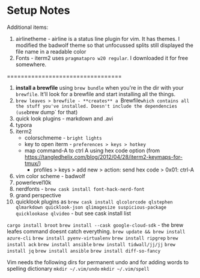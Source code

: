 # Setup Notes

Additional items:

1. airlinetheme - airline is a status line plugin for vim. It has themes. I modified the badwolf theme so that unfocussed splits still displayed the file name in a readable color
2. Fonts - iterm2 uses `pragmatapro w20 regular`. I downloaded it for free somewhere.

=================================



1. **install a brewfile** using `brew bundle` when you're in the dir with your `brewfile`. It'll look for a brewfile and start installing all the things.
2. `brew leaves > brewfile - **creates** a `Brewfile` which contains all the stuff you've installed. Doesn't include the dependencies (use `brew dump` for that)
3. quick look plugins - markdown and .avi
4. typora
5. iterm2
    - colorschmeme - `bright lights`
    - key to open iterm - `preferences > keys > hotkey`
    - map command-A to ctrl A using hex code option (from https://tangledhelix.com/blog/2012/04/28/iterm2-keymaps-for-tmux/) 
      - profiles > keys > add new > action: send hex code > 0x01: ctrl-A
6. vim color scheme - badwolf
7. powerlevel10k
8. nerdfonts - `brew cask install font-hack-nerd-font`
9. grand perspective
10. quicklook plugins as `brew cask install qlcolorcode qlstephen qlmarkdown quicklook-json qlimagesize suspicious-package quicklookase qlvideo` - but see cask install list

`cargo install broot`
`brew install --cask google-cloud-sdk` - the brew leafes command doesnt catch everything.
`brew update && brew install azure-cli`
`brew install pyenv-virtualenv`
`brew install ripgrep`
`brew install ack`
`brew install ansible`
`brew install tidwall/jj/jj`
`brew install jq`
`brew install ansible`
`brew install diff-so-fancy`


Vim needs the following dirs for permanent undo and for adding words to spelling dictionary
`mkdir ~/.vim/undo`
`mkdir ~/.vim/spell`
